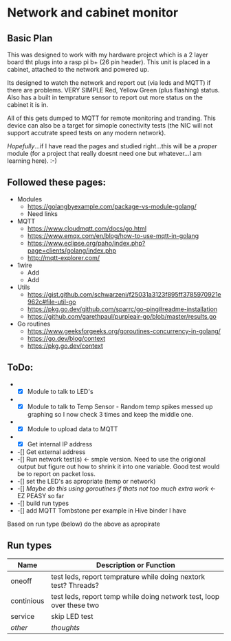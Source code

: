 # Network and cabinet monitor #
## Basic Plan ##
This was designed to work with my hardware project which is a 2 layer board tht plugs into a rasp pi b+ (26 pin header). This unit is placed in a cabinet, attached to the network and powered up.

Its designed to watch the network and report out (via leds and MQTT) if there are problems. VERY SIMPLE Red, Yellow Green (plus flashing) status.
Also has a built in temprature sensor to report out more status on the cabinet it is in.

All of this gets dumped to MQTT for remote monitoring and tranding. This device can also be a target for simople conectivity tests (the NIC will not support accutrate speed tests on any modern network).

*Hopefully*...if I have read the pages and studied right...this will be a *proper* module (for a project that really doesnt need one but whatever...I am learning here). :-)

## Followed these pages: ##

* Modules 
    * https://golangbyexample.com/package-vs-module-golang/
    * Need links
* MQTT
    * https://www.cloudmqtt.com/docs/go.html
    * https://www.emqx.com/en/blog/how-to-use-mqtt-in-golang
    * https://www.eclipse.org/paho/index.php?page=clients/golang/index.php
    * http://mqtt-explorer.com/
* 1wire
    * Add
    * Add
* Utils
    * https://gist.github.com/schwarzeni/f25031a3123f895ff3785970921e962c#file-util-go
    * https://pkg.go.dev/github.com/sparrc/go-ping#readme-installation
    * https://github.com/garethpaul/purpleair-go/blob/master/results.go
* Go routines
    * https://www.geeksforgeeks.org/goroutines-concurrency-in-golang/
    * https://go.dev/blog/context
    * https://pkg.go.dev/context


## ToDo: ##

* -[x] Module to talk to LED's
* -[x] Module to talk to Temp Sensor - Random temp spikes messed up graphing so I now check 3 times and keep the middle one.
* -[x] Module to upload data to MQTT
* -[x] Get internal IP address
* -[] Get external address
* -[] Run network test(s) <- smple version. Need to use the origional output but figure out how to shrink it into one variable. Good test would be to report on packet loss.
* -[] set the LED's as apropriate (temp or network)	
* -[] *Maybe do this using goroutines if thats not too much extra work* <- EZ PEASY so far 
* -[] build run types
* -[] add MQTT Tombstone per example in Hive binder I have

Based on run type (below) do the above as apropirate
	
## Run types ##
Name | Description or Function
------|-----------------------
oneoff | test leds, report temprature while doing nextork test? Threads?
continious | test leds, report temp while doing network test, loop over these two
service | skip LED test
*other* | *thoughts*
